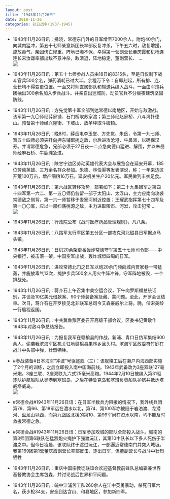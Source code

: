 ```yaml
---
layout: post
title: "1943年11月26日"
date: 2018-11-26
categories: 抗日战争(1937-1945)
---
```


<meta name="referrer" content="no-referrer" />

- 1943年11月26日讯：拂晓，常德东门外的日军增至7000余人，附炮40余门，向城内猛冲，第五十七师柴意新团长率部反复冲杀，下午五六时，敌复增援，施放毒气，柴团伤亡惨重，阵地已濒不保，幸得第一营副营长董庆霞和机枪连连长宋汝谦率部出敌不意冲杀，敌溃退，阵地稳定，董副营长、 ... <br/><img src="https://wx1.sinaimg.cn/large/aca367d8ly1fxlv08rhktj20c80cwt8x.jpg" />

- 1943年11月26日讯：第五十七师参战人员由18日的8315名，至是日仅剩下战斗官兵500余名，弹药消耗已过大半。余程万下令：自即刻起，所有排、连、营长均不得变更位置。一面又将师直属部队和输送兵编入战斗，一面由军炮兵团抽出300余名加入步兵战斗。并亲自出巡城防，动员官兵不分昼夜建筑坚固防线。 

- 1943年11月26日讯：方先觉第十军全部到达常德以南地区，开始与敌激战。该军第一九〇师经薛家铺、石门桥取苏家渡；第三师经赵家桥、八斗湾扑德山。预备第十师经兴隆街、下坡山、放羊坪取斗姆镇。 

- 1943年11月26日讯：晚8时，薛岳电李玉堂、方先觉、朱岳，令第一九七师、暂五十四师必须夹歼向押东铺窜扰之敌，尔后进攻沧港、牛鼻滩，以确保汉寿。并谓常德危急，兄部必须于27日夜一二点急向德山猛进、解围，并以朱岳师经麻石桥、牛鹿滩急进。 

- 1943年11月26日讯：陕甘宁边区劳动英雄代表大会与展览会在延安开幕，185位劳动英雄、三万余名群众参加。朱德、林伯渠等发表演说，称：一年来边区开荒100万亩，增产细粮16万石。延安机关生产20亿元。军民做到丰衣足食。 

- 1943年11月26日讯：第六战区转移攻势，部署如下：第二十九集团军之第四十四军第一六二、第一五〇师仍各留一部于太阳山、太浮山，主力应南向攻袭常德敌之侧背，第一六一师暂移于麦家河附近控置；王耀武指挥第七十四军及第一〇〇军，应以一部扫荡桃源之敌，主力进取陬市、河洑，攻击犯常 ... <br/><img src="https://wx2.sinaimg.cn/large/aca367d8ly1fxlmccy3r0j20c80kodg9.jpg" />

- 1943年11月26日讯：行政院公布《战时医疗药品管理规则》，凡八条。 

- 1943年11月26日讯：八路军太行军区第五分区一部攻克河北磁县日军据点马头镇。 

- 1943年11月26日讯：日机20余架更番轰炸常德守军第五十七师司令部——中央银行，被击落一架。中国空军出战，轰炸城垣四周的日军。 

- 1943年11月26日讯：进攻常德北门之日军以炮20余门频向城内贾家巷一带猛轰，并施放毒气13次，掩护步兵500余人用火牛阵冲锋，守军阵地被毁，一个排战死。 

- 1943年11月26日讯：蒋介石上午召集中美空运会议，下午向罗斯福总统话别，并谈及10亿美元借款案、90个师装备案及藏、蒙问题。至此，开罗会议结束。次日，蒋介石在开罗接见北非联军总司令艾森豪威尔上将。晚，偕宋美龄一行启程返国。 

- 1943年11月26日讯：中共冀鲁豫区委召开高级干部会议，区委书记黄敬作1943年对敌斗争总结报告。 

- 1943年11月26日讯：为报复我军在赣榆县的作战，新浦、青口日伪军集结600余人，偷袭我滨海军区机关驻地赣榆县果林乡旦头村。滨海军区政委符竹庭在战斗中头部中弹，壮烈牺牲。 

- #参战装备#日本海军“冲波”号驱逐舰（三）：该舰竣工后在濑户内海西部实施了2个月的训练，之后立即投入南中国海前线。1943年武备改为3座双联127毫米炮，3座三联、2座双联九六式25毫米高炮。1944年2月10日被编入第31驱逐队护航船队从吴港到塞班岛，之后在特鲁克岛和塞班负责船队护航并抵达塔威塔威岛。 <br/><img src="https://wx1.sinaimg.cn/large/aca367d8ly1fxl8gw1j5vj21lx0u07jo.jpg" />

- #常德会战#1943年11月26日讯：在日军半数兵力阻援的情况下，我外线兵团第79、第66、第18军远在澧水以北，第74、第100军亦被阻于岩泊渡、龙潜河、盘龙山以西，而第九战区北援的第10、第99军尚在资水以南，均不能及时救援常德之急。 

- #常德会战#1943年11月26日讯：日军参加攻城的部队全部投入战斗。城南的第3师团第6联队在猛烈炮火掩护下强渡沅江，其第10中队长以下多人死伤于半渡之中。但今日凌晨，该联队终于渡过沅江，一部逼近常德南门并突入城垣。我第169团第1营董庆霞副营长率部反击，逐出日军，但董副营长与战斗中壮烈牺牲 

- 1943年11月26日讯：重庆中国宗教徒联谊会欢迎基督教前锋队总编辑兼世界基督教协会主席包森，并讨论战后世界和平问题。 

- 1943年11月26日讯：皖中江浦苦工队260余人在江中英勇暴动，杀死日军六名，获步枪34支，安全到达含山、和县地区，参加新四军。 


